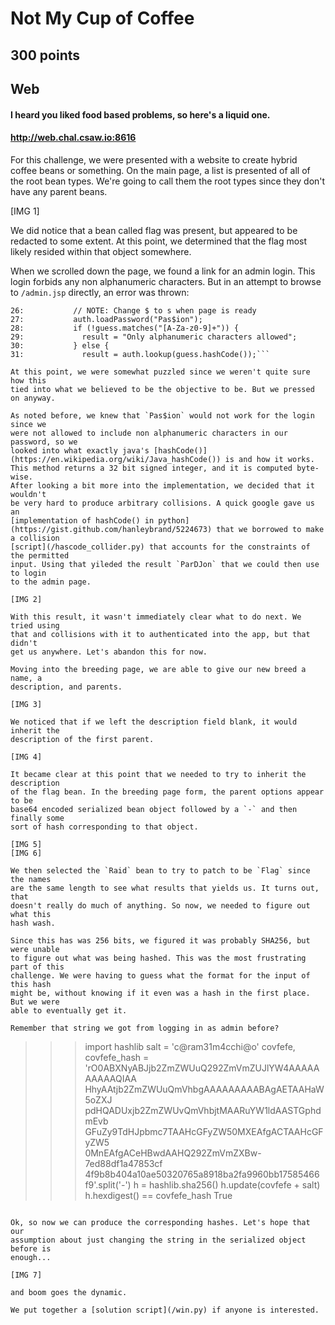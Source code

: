 # Not My Cup of Coffee
## 300 points
## Web

#### I heard you liked food based problems, so here's a liquid one.
#### http://web.chal.csaw.io:8616

For this challenge, we were presented with a website to create hybrid coffee
beans or something. On the main page, a list is presented of all of the root
bean types. We're going to call them the root types since they don't have any
parent beans.

[IMG 1]

We did notice that a bean called flag was present, but appeared to be redacted
to some extent. At this point, we determined that the flag most likely resided
within that object somewhere. 

When we scrolled down the page, we found a link for an admin login. This login
forbids any non alphanumeric characters. But in an attempt to browse to 
`/admin.jsp` directly, an error was thrown:

```25:           String result;
26:           // NOTE: Change $ to s when page is ready
27:           auth.loadPassword("Pas$ion");
28:           if (!guess.matches("[A-Za-z0-9]+")) {
29:             result = "Only alphanumeric characters allowed";
30:           } else {
31:             result = auth.lookup(guess.hashCode());```

At this point, we were somewhat puzzled since we weren't quite sure how this 
tied into what we believed to be the objective to be. But we pressed on anyway.

As noted before, we knew that `Pas$ion` would not work for the login since we
were not allowed to include non alphanumeric characters in our password, so we
looked into what exactly java's [hashCode()](https://en.wikipedia.org/wiki/Java_hashCode()) is and how it works. 
This method returns a 32 bit signed integer, and it is computed byte-wise.
After looking a bit more into the implementation, we decided that it wouldn't 
be very hard to produce arbitrary collisions. A quick google gave us an
[implementation of hashCode() in python](https://gist.github.com/hanleybrand/5224673) that we borrowed to make a collision
[script](/hascode_collider.py) that accounts for the constraints of the permitted 
input. Using that yileded the result `ParDJon` that we could then use to login
to the admin page.

[IMG 2]

With this result, it wasn't immediately clear what to do next. We tried using
that and collisions with it to authenticated into the app, but that didn't
get us anywhere. Let's abandon this for now.

Moving into the breeding page, we are able to give our new breed a name, a
description, and parents. 

[IMG 3]

We noticed that if we left the description field blank, it would inherit the
description of the first parent. 

[IMG 4]

It became clear at this point that we needed to try to inherit the description
of the flag bean. In the breeding page form, the parent options appear to be
base64 encoded serialized bean object followed by a `-` and then finally some 
sort of hash corresponding to that object. 

[IMG 5]
[IMG 6]

We then selected the `Raid` bean to try to patch to be `Flag` since the names
are the same length to see what results that yields us. It turns out, that
doesn't really do much of anything. So now, we needed to figure out what this
hash wash.

Since this has was 256 bits, we figured it was probably SHA256, but were unable
to figure out what was being hashed. This was the most frustrating part of this
challenge. We were having to guess what the format for the input of this hash
might be, without knowing if it even was a hash in the first place. But we were
able to eventually get it.

Remember that string we got from logging in as admin before?

```
>>> import hashlib
>>> salt = 'c@ram31m4cchi@o'
>>> covfefe, covfefe_hash = 'rO0ABXNyABJjb2ZmZWUuQ292ZmVmZUJlYW4AAAAAAAAAAQIAA\
                                HhyAAtjb2ZmZWUuQmVhbgAAAAAAAAABAgAETAAHaW5oZXJ\
                                pdHQADUxjb2ZmZWUvQmVhbjtMAARuYW1ldAASTGphdmEvb\
                                GFuZy9TdHJpbmc7TAAHcGFyZW50MXEAfgACTAAHcGFyZW5\
                                0MnEAfgACeHBwdAAHQ292ZmVmZXBw-7ed88df1a47853cf\
                                4f9b8b404a10ae50320765a8918ba2fa9960bb17585466\
                                f9'.split('-')
>>> h = hashlib.sha256()
>>> h.update(covfefe + salt)
>>> h.hexdigest() == covfefe_hash
True
```

Ok, so now we can produce the corresponding hashes. Let's hope that our 
assumption about just changing the string in the serialized object before is
enough...

[IMG 7]

and boom goes the dynamic.

We put together a [solution script](/win.py) if anyone is interested.
